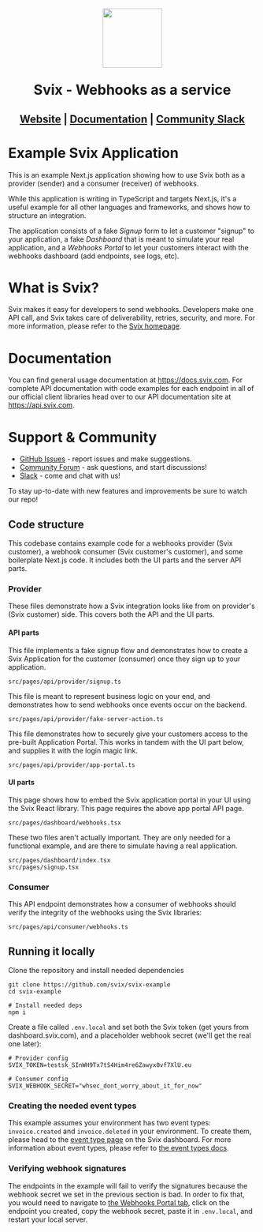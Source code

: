 <h1 align="center">
    <a style="text-decoration: none" href="https://www.svix.com">
      <img width="120" src="https://avatars.githubusercontent.com/u/80175132?s=200&v=4" />
      <p align="center">Svix - Webhooks as a service</p>
    </a>
</h1>
<h2 align="center">
  <a href="https://svix.com">Website</a> | <a href="https://docs.svix.com">Documentation</a> | <a href="https://svix.com/slack">Community Slack</a>
<h2>

# Example Svix Application

This is an example Next.js application showing how to use Svix both as a provider (sender) and a consumer (receiver) of webhooks.

While this application is writing in TypeScript and targets Next.js, it's a useful example for all other languages and frameworks, and shows how to structure an integration.

The application consists of a fake *Signup* form to let a customer "signup" to your application, a fake *Dashboard* that is meant to simulate your real application, and a *Webhooks Portal* to let your customers interact with the webhooks dashboard (add endpoints, see logs, etc).

# What is Svix?

Svix makes it easy for developers to send webhooks. Developers make one API call, and Svix takes care of deliverability, retries, security, and more. For more information, please refer to the [Svix homepage](https://www.svix.com).

# Documentation

You can find general usage documentation at <https://docs.svix.com>. For complete API documentation with code examples for each endpoint in all of our official client libraries head over to our API documentation site at <https://api.svix.com>.

# Support & Community

  - [GitHub Issues](https://github.com/svix/svix-webhooks/issues) - report issues and make suggestions.
  - [Community Forum](https://github.com/svix/svix-webhooks/discussions) - ask questions, and start discussions!
  - [Slack](https://www.svix.com/slack/) - come and chat with us!

To stay up-to-date with new features and improvements be sure to watch our repo!

## Code structure

This codebase contains example code for a webhooks provider (Svix customer), a webhook consumer (Svix customer's customer), and some boilerplate Next.js code. It includes both the UI parts and the server API parts.

### Provider

These files demonstrate how a Svix integration looks like from on provider's (Svix customer) side. This covers both the API and the UI parts.

#### API parts
This file implements a fake signup flow and demonstrates how to create a Svix Application for the customer (consumer) once they sign up to your application.
```
src/pages/api/provider/signup.ts
```

This file is meant to represent business logic on your end, and demonstrates how to send webhooks once events occur on the backend.
```
src/pages/api/provider/fake-server-action.ts
```

This file demonstrates how to securely give your customers access to the pre-built Application Portal. This works in tandem with the UI part below, and supplies it with the login magic link.
```
src/pages/api/provider/app-portal.ts
```

#### UI parts
This page shows how to embed the Svix application portal in your UI using the Svix React library. This page requires the above app portal API page.
```
src/pages/dashboard/webhooks.tsx
```

These two files aren't actually important. They are only needed for a functional example, and are there to simulate having a real application.
```
src/pages/dashboard/index.tsx
src/pages/signup.tsx
```

### Consumer
This API endpoint demonstrates how a consumer of webhooks should verify the integrity of the webhooks using the Svix libraries:
```
src/pages/api/consumer/webhooks.ts
```

## Running it locally

Clone the repository and install needed dependencies
```
git clone https://github.com/svix/svix-example
cd svix-example

# Install needed deps
npm i
```

Create a file called `.env.local` and set both the Svix token (get yours from dashboard.svix.com), and a placeholder webhook secret (we'll get the real one later):

```
# Provider config
SVIX_TOKEN=testsk_SInWH9Tx7tS4Him4re6Zawyx0vf7XlU.eu

# Consumer config
SVIX_WEBHOOK_SECRET="whsec_dont_worry_about_it_for_now"
```

### Creating the needed event types

This example assumes your environment has two event types: `invoice.created` and `invoice.deleted` in your environment. To create them, please head to the [event type page](https://dashboard.svix.com/event-types) on the Svix dashboard. For more information about event types, please refer to [the event types docs](https://docs.svix.com/event-types).

### Verifying webhook signatures

The endpoints in the example will fail to verify the signatures because the webhook secret we set in the previous section is bad. In order to fix that, you would need to navigate to [the Webhooks Portal tab](http://localhost:3000/dashboard/webhooks), click on the endpoint you created, copy the webhook secret, paste it in `.env.local`, and restart your local server.

